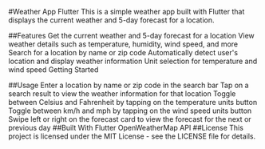 #Weather App Flutter
This is a simple weather app built with Flutter that displays the current weather and 5-day forecast for a location.

##Features
Get the current weather and 5-day forecast for a location
View weather details such as temperature, humidity, wind speed, and more
Search for a location by name or zip code
Automatically detect user's location and display weather information
Unit selection for temperature and wind speed
Getting Started

##Usage
Enter a location by name or zip code in the search bar
Tap on a search result to view the weather information for that location
Toggle between Celsius and Fahrenheit by tapping on the temperature units button
Toggle between km/h and mph by tapping on the wind speed units button
Swipe left or right on the forecast card to view the forecast for the next or previous day
##Built With
Flutter
OpenWeatherMap API
##License
This project is licensed under the MIT License - see the LICENSE file for details.

